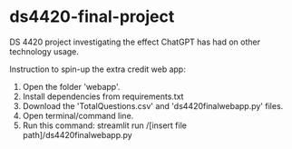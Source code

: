 # ds4420-final-project
DS 4420 project investigating the effect ChatGPT has had on other technology usage.

Instruction to spin-up the extra credit web app:
1. Open the folder 'webapp'.
2. Install dependencies from requirements.txt
3. Download the 'TotalQuestions.csv' and 'ds4420finalwebapp.py' files.
4. Open terminal/command line.
5. Run this command: streamlit run /[insert file path]/ds4420finalwebapp.py

